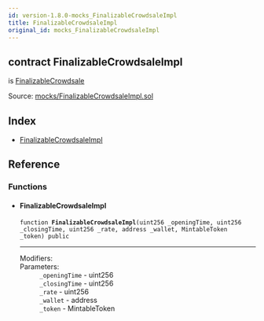 ```yaml
---
id: version-1.8.0-mocks_FinalizableCrowdsaleImpl
title: FinalizableCrowdsaleImpl
original_id: mocks_FinalizableCrowdsaleImpl
---
```


<div class="contract-doc"><div class="contract"><h2 class="contract-header"><span class="contract-kind">contract</span> FinalizableCrowdsaleImpl</h2><p class="base-contracts"><span>is</span> <a href="crowdsale_distribution_FinalizableCrowdsale.html">FinalizableCrowdsale</a></p><div class="source">Source: <a href="https://github.com/OpenZeppelin/zeppelin-solidity/blob/v1.8.0/contracts/mocks/FinalizableCrowdsaleImpl.sol" target="_blank">mocks/FinalizableCrowdsaleImpl.sol</a></div></div><div class="index"><h2>Index</h2><ul><li><a href="mocks_FinalizableCrowdsaleImpl.html#FinalizableCrowdsaleImpl">FinalizableCrowdsaleImpl</a></li></ul></div><div class="reference"><h2>Reference</h2><div class="functions"><h3>Functions</h3><ul><li><div class="item function"><span id="FinalizableCrowdsaleImpl" class="anchor-marker"></span><h4 class="name">FinalizableCrowdsaleImpl</h4><div class="body"><code class="signature">function <strong>FinalizableCrowdsaleImpl</strong><span>(uint256 _openingTime, uint256 _closingTime, uint256 _rate, address _wallet, MintableToken _token) </span><span>public </span></code><hr/><dl><dt><span class="label-modifiers">Modifiers:</span></dt><dd></dd><dt><span class="label-parameters">Parameters:</span></dt><dd><div><code>_openingTime</code> - uint256</div><div><code>_closingTime</code> - uint256</div><div><code>_rate</code> - uint256</div><div><code>_wallet</code> - address</div><div><code>_token</code> - MintableToken</div></dd></dl></div></div></li></ul></div></div></div>
